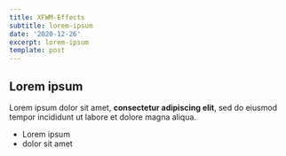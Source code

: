 ```yaml
---
title: XFWM-Effects
subtitle: lorem-ipsum
date: '2020-12-26'
excerpt: lorem-ipsum
template: post
---
```

## Lorem ipsum

Lorem ipsum dolor sit amet, **consectetur adipiscing elit**, sed do eiusmod tempor incididunt ut labore et dolore magna aliqua.

- Lorem ipsum
- dolor sit amet